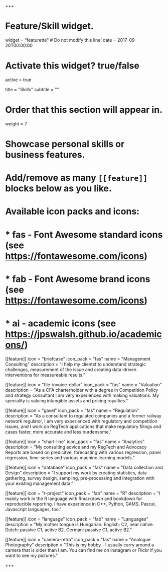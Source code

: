 +++
# Feature/Skill widget.
widget = "featurette"  # Do not modify this line!
date = 2017-09-20T00:00:00

# Activate this widget? true/false
active = true

title = "Skills"
subtitle = ""

# Order that this section will appear in.
weight = 7

# Showcase personal skills or business features.
# 
# Add/remove as many `[[feature]]` blocks below as you like.
# 
# Available icon packs and icons:
# * fas - Font Awesome standard icons (see https://fontawesome.com/icons)
# * fab - Font Awesome brand icons (see https://fontawesome.com/icons)
# * ai - academic icons (see https://jpswalsh.github.io/academicons/)

[[feature]]
  icon = "briefcase"
  icon_pack = "fas"
  name = "Management Consulting"
  description = "I help my clientst to understand strategic challenges, measurement of the issue and creating data-driven interventions for measureable results."  
  
[[feature]]
  icon = "file-invoice-dollar"
  icon_pack = "fas"
  name = "Valuation"
  description = "As a CFA charterholder with a degree in Competition Policy and strategy consultant I am very experienced with making valuations. My speciality is valuing intangible assets and pricing royalties."

[[feature]]
  icon = "gavel"
  icon_pack = "fas"
  name = "Regulation"
  description = "As a consultant to regulated companies and a former railway network regulator, I am very experienced with regulatory and competition issues, and I work on RegTech applications that make regulatory filings and cases faster, more accurate and less burdensome."

  
[[feature]]
  icon = "chart-line"
  icon_pack = "fas"
  name = "Analytics"
  description = "My consulting advice and my RegTech and Advocacy Reports are based on predicitve, forecasting with various regression, panel regression, time-series and various machine learning models."
  

[[feature]]
  icon = "database"
  icon_pack = "fas"
  name = "Data collection and Design"
  description = "I support my work by creating statistics, data gathering, survey design, sampling, pre-processing and integration with your existing management data."
  
[[feature]]
  icon = "r-project"
  icon_pack = "fab"
  name = "R"
  description = "I mainly work in the R language with Rmarkdown and bookdown for reproducible reporting. I have experience in C++, Python, GAMS, Pascal, Javascript languages, too."
  
[[feature]]
  icon = "language"
  icon_pack = "fab"
  name = "Languages"
  description = "My mother tongue is Hungarian. English: C2, near native.  Dutch: passive C1, active B2. German: passive C1, active B2."
 
  
[[feature]]
  icon = "camera-retro"
  icon_pack = "fas"
  name = "Analogue Photography"
  description = "This is my hobby  - I usually carry around a camera that is older than I am. You can find me on instagram or Flickr if you want to see my pictures."

+++
